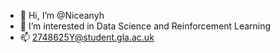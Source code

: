 - 👋 Hi, I’m @Niceanyh
- 👀 I’m interested in Data Science and Reinforcement Learning
- 📫 2748625Y@student.gla.ac.uk

<!---
Niceanyh/Niceanyh is a ✨ special ✨ repository because its `README.md` (this file) appears on your GitHub profile.
You can click the Preview link to take a look at your changes.
--->
